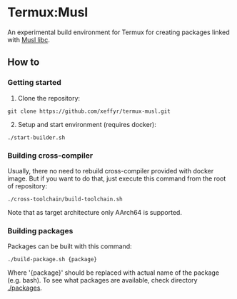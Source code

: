 # Termux:Musl

An experimental build environment for Termux for creating packages linked with [Musl libc](https://www.musl-libc.org/).

## How to

### Getting started

1. Clone the repository:
```
git clone https://github.com/xeffyr/termux-musl.git
```

2. Setup and start environment (requires docker):
```
./start-builder.sh
```

### Building cross-compiler

Usually, there no need to rebuild cross-compiler provided with docker image. But if you want to do that, just execute this command from the root of repository:
```
./cross-toolchain/build-toolchain.sh
```

Note that as target architecture only AArch64 is supported.

### Building packages

Packages can be built with this command:
```
./build-package.sh {package}
```

Where '{package}' should be replaced with actual name of the package (e.g. bash). To see what packages are available, check directory [./packages](./packages).
